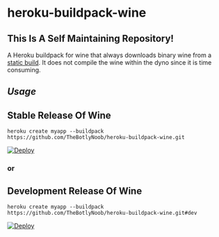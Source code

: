 # heroku-buildpack-wine

## This Is A Self Maintaining Repository!

A Heroku buildpack for wine that always downloads binary wine from a [static build](https://github.com/TheBotlyNoob/heroku-buildpack-wine/releases/latest/download/wine-stable.tar.gz). It does not compile the wine within the dyno since it is time consuming.

## ***Usage***

## Stable Release Of Wine
```sh-session
heroku create myapp --buildpack https://github.com/TheBotlyNoob/heroku-buildpack-wine.git
```

[![Deploy](https://www.herokucdn.com/deploy/button.svg)](https://dashboard.heroku.com/new?button-url=https%3A%2F%2Fgithub.com%2FTheBotlyNoob%2Fheroku-buildpack-wine&template=https%3A%2F%2Fgithub.com%2FTheBotlyNoob%2Fheroku-buildpack-wine)

### or

## Development Release Of Wine
```sh-session
heroku create myapp --buildpack https://github.com/TheBotlyNoob/heroku-buildpack-wine.git#dev
```

[![Deploy](https://www.herokucdn.com/deploy/button.svg)](https://dashboard.heroku.com/new?button-url=https://github.com/TheBotlyNoob/heroku-buildpack-wine&template=https://github.com/TheBotlyNoob/heroku-buildpack-wine/tree/dev)
